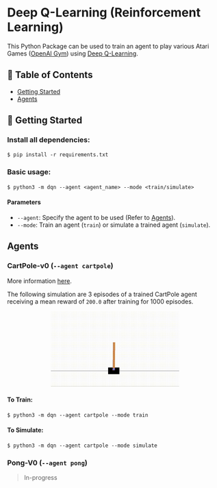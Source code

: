 # Deep Q-Learning (Reinforcement Learning)

This Python Package can be used to train an agent to play various Atari Games ([OpenAI Gym](https://gym.openai.com/envs/#classic_control)) using [Deep Q-Learning](https://www.tensorflow.org/agents/tutorials/0_intro_rl).


## 📝 Table of Contents

- [Getting Started](#getting_started)
- [Agents](#agents)


## 🏁 Getting Started <a name = "getting_started"></a>

### Install all dependencies:
```
$ pip install -r requirements.txt
```
### Basic usage:
```
$ python3 -m dqn --agent <agent_name> --mode <train/simulate>
```

#### Parameters
  - `--agent`: Specify the agent to be used (Refer to [Agents](#agents)).
  - `--mode`: Train an agent (`train`) or simulate a trained agent (`simulate`).


## Agents <a name = "agents"></a>

### CartPole-v0 (`--agent cartpole`)
More information [here](https://gym.openai.com/envs/CartPole-v0/).

The following simulation are 3 episodes of a trained CartPole agent receiving a mean reward of `200.0` after training for 1000 episodes.
<center>
<img src="static/cartpole.gif" alt="CartPole-V0" width="300"/></center>

#### To Train:
```
$ python3 -m dqn --agent cartpole --mode train
```

#### To Simulate:
```
$ python3 -m dqn --agent cartpole --mode simulate
```

### Pong-V0 (`--agent pong`)
> In-progress

